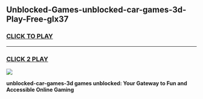 
## Unblocked-Games-unblocked-car-games-3d-Play-Free-glx37
<h3>
<a href="https://premium76.site?title=unblocked-car-games-3d&ref=09A">CLICK TO PLAY</a></h3>
<hr>

<h3>
<a href="https://premium76.site?title=unblocked-car-games-3d&ref=09A">CLICK 2 PLAY</a>
  
</h3>

<a href="https://premium76.site?title=unblocked-car-games-3d&ref=09A"><img src="https://clearcache.store/games.png"></a>


**unblocked-car-games-3d games unblocked: Your Gateway to Fun and Accessible Online Gaming**
